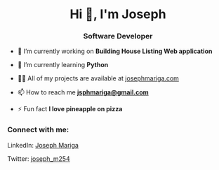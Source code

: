 <h1 align="center">Hi 👋, I'm Joseph</h1>
<h3 align="center">Software Developer</h3>

- 🔭 I’m currently working on **Building House Listing Web application**

- 🌱 I’m currently learning **Python**

- 👨‍💻 All of my projects are available at [josephmariga.com](josephmariga.com)

- 📫 How to reach me **jsphmariga@gmail.com**

- ⚡ Fun fact **I love pineapple on pizza**

<h3 align="left">Connect with me:</h3>
<p align="left">
<p>LinkedIn: <a href="https://www.linkedin.com/in/joseph-mariga-266186219" target="blank"> Joseph Mariga</a>
  </p>
 <p>
  Twitter: <a href="https://twitter.com/@joseph_m254" target="blank">joseph_m254</a>
</p>
